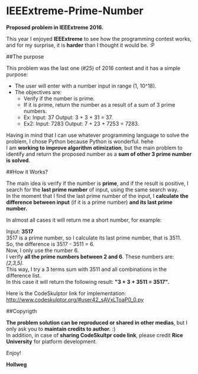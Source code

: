 # IEEExtreme-Prime-Number
**Proposed problem in IEEExtreme 2016.**

This year I enjoyed **IEEExtreme** to see how the programming contest works, and for my surprise, it is **harder** than I thought it would be. :P

##The purpose

This problem was the last one (#25) of 2016 contest and it has a simple purpose:

* The user will enter with a number input in range (1, 10^18).
* The objectives are:
    * Verify if the number is prime.
    * If it is prime, return the number as a result of a sum of 3 prime numbers.
    * Ex: Input: 37       Output: 3 + 3 + 31 = 37.
    * Ex2: Input: 7283    Output: 7 + 23 + 7253 = 7283.

Having in mind that I can use whatever programming language to solve the problem, I chose Python because Python is wonderful. hehe </br>
I am **working to improve algorithm otimization**, but the main problem to identify and return the proposed number as a **sum of other 3 prime number is solved**.

##How it Works?

The main idea is verify if the number is **prime**, and if the result is positive, I search for the **last prime number** of input, using the same search way. </br>
In the moment that I find the last prime number of the input, I **calculate the difference between input** (if it is a prime number) **and its last prime number.** </br>

In almost all cases it will return me a short number, for example: 

Input: **3517** </br>
3517 is a prime number, so I calculate its last prime number, that is 3511. </br>
So, the difference is 3517 - 3511 = 6. </br>
Now, I only use the number 6. </br>
I verify **all the prime numbers between 2 and 6**. These numbers are: _[2,3,5]_. </br>
This way, I try a 3 terms sum with 3511 and all combinations in the difference list. </br>
In this case it will return the following result: **"3 + 3 + 3511 = 3517".** </br>
 
Here is the CodeSkulptor link for implementation:
http://www.codeskulptor.org/#user42_sAVxLToaP0_0.py

##Copyrigth

**The problem solution can be reproduced or shared in other medias**, but I only ask you to **maintain credits to author.** :) </br>
In addition, in case of **sharing CodeSkultpr code link**, please credit **Rice University** for platform development. 


Enjoy!

**Hollweg**


